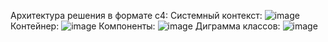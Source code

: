 Архитектура решения в формате c4:
Системный контекст:
![image](https://user-images.githubusercontent.com/55030527/173915646-36f97810-b3f0-47c8-a789-0f427effc987.png)
Контейнер:
![image](https://user-images.githubusercontent.com/55030527/173916111-4d6cf445-350c-4eab-a1e5-f7245bdd0b1f.png)
Компоненты:
![image](https://user-images.githubusercontent.com/55030527/173917090-0497b386-9391-417a-a497-a349c302c2ef.png)
Диграмма классов:
![image](https://user-images.githubusercontent.com/55030527/173919726-dc5d873c-d03b-4a7b-9596-a880db95a7e1.png)

